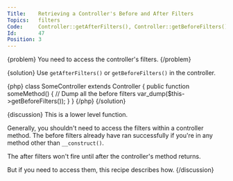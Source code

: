 ```yaml
---
Title:    Retrieving a Controller's Before and After Filters
Topics:   filters
Code:     Controller::getAfterFilters(), Controller::getBeforeFilters()
Id:       47
Position: 3
---
```


{problem}
You need to access the controller's filters.
{/problem}

{solution}
Use `getAfterFilters()` or `getBeforeFilters()` in the controller.

{php}
class SomeController extends Controller {
    public function someMethod()
    {
        // Dump all the before filters
        var_dump($this->getBeforeFilters());
    }
}
{/php}
{/solution}

{discussion}
This is a lower level function.

Generally, you shouldn't need to access the filters within a controller method. The before filters already have ran successfully if you're in any method other than `__construct()`.

The after filters won't fire until after the controller's method returns.

But if you need to access them, this recipe describes how.
{/discussion}
